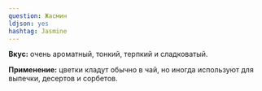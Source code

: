 ```yaml
---
question: Жасмин
ldjson: yes 
hashtag: Jasmine
---
```

**Вкус:** очень ароматный, тонкий, терпкий и сладковатый.

**Применение:** цветки кладут обычно в чай, но иногда используют для выпечки, десертов и сорбетов.


